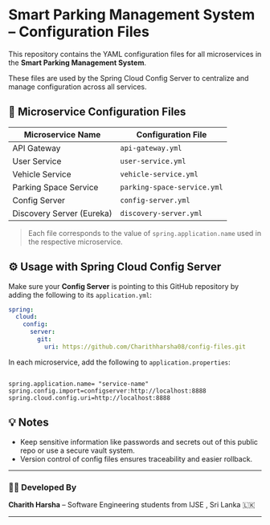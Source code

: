 # Smart Parking Management System – Configuration Files

This repository contains the YAML configuration files for all microservices in the **Smart Parking Management System**.

These files are used by the Spring Cloud Config Server to centralize and manage configuration across all services.

## 📁 Microservice Configuration Files

| Microservice Name        | Configuration File       |
|--------------------------|--------------------------|
| API Gateway              | `api-gateway.yml`        |
| User Service             | `user-service.yml`       |
| Vehicle Service          | `vehicle-service.yml`    |
| Parking Space Service    | `parking-space-service.yml` |
| Config Server            | `config-server.yml`      |
| Discovery Server (Eureka)| `discovery-server.yml`   |

> Each file corresponds to the value of `spring.application.name` used in the respective microservice.

## ⚙️ Usage with Spring Cloud Config Server

Make sure your **Config Server** is pointing to this GitHub repository by adding the following to its `application.yml`:

```yaml
spring:
  cloud:
    config:
      server:
        git:
          uri: https://github.com/Charithharsha08/config-files.git
````

In each microservice, add the following to `application.properties`:

```property File

spring.application.name= "service-name"
spring.config.import=configserver:http://localhost:8888
spring.cloud.config.uri=http://localhost:8888
```

## 💡 Notes

* Keep sensitive information like passwords and secrets out of this public repo or use a secure vault system.
* Version control of config files ensures traceability and easier rollback.

---

### 🧑‍💻 Developed By

**Charith Harsha** – Software Engineering students from IJSE , Sri Lanka 🇱🇰

---

```
